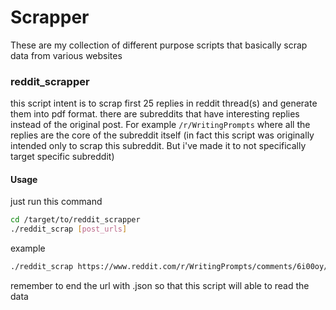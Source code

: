 # Scrapper

These are my collection of different purpose scripts that basically scrap data from various websites

### reddit_scrapper
this script intent is to scrap first 25 replies in reddit thread(s) and generate them into pdf format.
there are subreddits that have interesting replies instead of the original post. For example `/r/WritingPrompts` where all the replies are the core of the subreddit itself (in fact this script was originally intended only to scrap this subreddit. But i've made it to not specifically target specific subreddit)
#### Usage
just run this command
```sh
cd /target/to/reddit_scrapper
./reddit_scrap [post_urls]
```

example

```sh
./reddit_scrap https://www.reddit.com/r/WritingPrompts/comments/6i00oy/wp_you_hire_a_female_prostitute_tell_her_to_meet/.json https://www.reddit.com/r/WritingPrompts/comments/6gl289/wp_all_of_the_1_dad_mugs_in_the_world_change_to/.json
```

remember to end the url with .json so that this script will able to read the data
